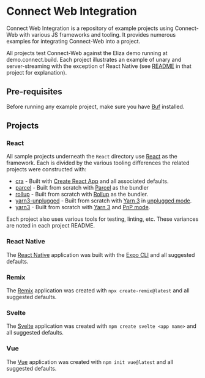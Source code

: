 # Connect Web Integration

Connect Web Integration is a repository of example projects using Connect-Web with various JS frameworks and tooling.
It provides numerous examples for integrating Connect-Web into a project.

All projects test Connect-Web against the Eliza demo running at demo.connect.build.  Each project illustrates an example
of unary and server-streaming with the exception of React Native (see [README](react-native) in that project for explanation).

## Pre-requisites

Before running any example project, make sure you have [Buf](https://docs.buf.build/installation) installed.

## Projects

### React

All sample projects underneath the `React` directory use [React](https://reactjs.org) as the framework.  Each is divided by the various
tooling differences the related projects were constructed with:

* [cra](react/cra) - Built with [Create React App](https://github.com/facebook/create-react-app) and all associated defaults.
* [parcel](react/parcel) - Built from scratch with [Parcel](https://parceljs.org) as the bundler
* [rollup](react/rollup) - Built from scratch with [Rollup](https://rollupjs.org) as the bundler.
* [yarn3-unplugged](react/yarn3-unplugged) - Built from scratch with [Yarn 3](https://yarnpkg.com) in [unplugged mode](https://yarnpkg.com/getting-started/migration#step-by-step).
* [yarn3](react/yarn3) - Built from scratch with [Yarn 3](https://yarnpkg.com) and [PnP mode](https://yarnpkg.com/features/pnp).

Each project also uses various tools for testing, linting, etc.  These variances are noted in each project README.

### React Native

The [React Native](react-native) application was built with the [Expo CLI](https://docs.expo.dev/workflow/expo-cli/) and all suggested defaults.

### Remix

The [Remix](remix) application was created with `npx create-remix@latest` and all suggested defaults.

### Svelte

The [Svelte](svelte) application was created with `npm create svelte <app name>` and all suggested defaults.

### Vue

The [Vue](vue) application was created with `npm init vue@latest` and all suggested defaults.
